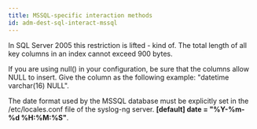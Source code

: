 ```yaml
---
title: MSSQL-specific interaction methods
id: adm-dest-sql-interact-mssql
---
```


In SQL Server 2005 this restriction is lifted - kind of. The total
length of all key columns in an index cannot exceed 900 bytes.

If you are using null() in your configuration, be sure that the columns
allow NULL to insert. Give the column as the following example:
\"datetime varchar(16) NULL\".

The date format used by the MSSQL database must be explicitly set in the
/etc/locales.conf file of the syslog-ng server. **\[default\] date =
\"%Y-%m-%d %H:%M:%S\"**.
